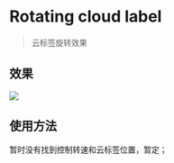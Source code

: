 # Rotating cloud label

>云标签旋转效果

## 效果

![](https://i.imgur.com/5uPPiRG.gif)

## 使用方法

暂时没有找到控制转速和云标签位置，暂定；